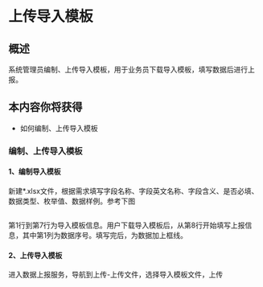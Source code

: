# 上传导入模板

## 概述 

系统管理员编制、上传导入模板，用于业务员下载导入模板，填写数据后进行上报。

## 本内容你将获得

- 如何编制、上传导入模板

### 编制、上传导入模板

#### 1、编制导入模板

 新建*.xlsx文件，根据需求填写字段名称、字段英文名称、字段含义、是否必填、数据类型、枚举值、数据样例。参考下图

<img :src="$withBase('/operation/data_hudi_01.png')">

第1行到第7行为导入模板信息。用户下载导入模板后，从第8行开始填写上报信息，其中第1列为数据序号。填写完后，为数据加上框线。

#### 2、上传导入模板

进入数据上报服务，导航到上传-上传文件，选择导入模板文件，上传





